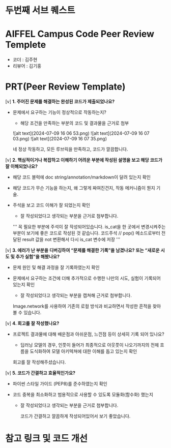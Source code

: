 # 두번째 서브 퀘스트

# AIFFEL Campus Code Peer Review Templete

- 코더 : 김주현
- 리뷰어 : 김기홍

# PRT(Peer Review Template)

[v] **1. 주어진 문제를 해결하는 완성된 코드가 제출되었나요?**

- 문제에서 요구하는 기능이 정상적으로 작동하는지?

  - 해당 조건을 만족하는 부분의 코드 및 결과물을 근거로 첨부

  ![alt text](2024-07-09 16 06 53.png)
  ![alt text](2024-07-09 16 07 03.png)
  ![alt text](2024-07-09 16 07 35.png)

  네 정상 작동하고, 모든 루브릭을 만족하고, 코드가 깔끔합니다.

[v] **2. 핵심적이거나 복잡하고 이해하기 어려운 부분에 작성된 설명을 보고 해당 코드가 잘 이해되었나요?**

- 해당 코드 블럭에 doc string/annotation/markdown이 달려 있는지 확인
- 해당 코드가 무슨 기능을 하는지, 왜 그렇게 짜여진건지, 작동 메커니즘이 뭔지 기술.
- 주석을 보고 코드 이해가 잘 되었는지 확인

  - 잘 작성되었다고 생각되는 부분을 근거로 첨부합니다.

  ''' 꼭 필요한 부분에 주석이 잘 작성되어있습니다.
  is_cat을 한 곳에서 변경시켜주는 부분이 보기에 좋은 코드로 작성된 것 같습니다.
  코드주석
  // pop() 메소드로부터 전달된 result 값을 not 변환해서 다시 is_cat 변수에 저장
  '''

[v] **3. 에러가 난 부분을 디버깅하여 “문제를 해결한 기록”을 남겼나요? 또는 “새로운 시도 및 추가 실험”을 해봤나요?**

- 문제 원인 및 해결 과정을 잘 기록하였는지 확인
- 문제에서 요구하는 조건에 더해 추가적으로 수행한 나만의 시도, 실험이 기록되어 있는지 확인

  - 잘 작성되었다고 생각되는 부분을 캡쳐해 근거로 첨부합니다.

  Image.network를 사용하여 기존의 로컬 방식과 비교하면서 작성한 흔적을 찾아 볼 수 있습니다.

[v] **4. 회고를 잘 작성했나요?**

- 프로젝트 결과물에 대해 배운점과 아쉬운점, 느낀점 등이 상세히 기록 되어 있나요?

  - 딥러닝 모델의 경우, 인풋이 들어가 최종적으로 아웃풋이 나오기까지의 전체 흐름을 도식화하여 모델 아키텍쳐에 대한 이해를 돕고 있는지 확인

  회고를 잘 작성해주셨습니다.

[v] **5. 코드가 간결하고 효율적인가요?**

- 파이썬 스타일 가이드 (PEP8)를 준수하였는지 확인
- 코드 중복을 최소화하고 범용적으로 사용할 수 있도록 모듈화(함수화) 했는지

  - 잘 작성되었다고 생각되는 부분을 근거로 첨부합니다.

    코드가 간결하고 깔끔하게 작성되어있어서 보기 좋았습니다.

# 참고 링크 및 코드 개선

```

```
